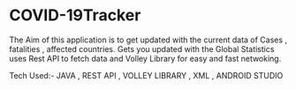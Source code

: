 # COVID-19Tracker

The Aim of this application is to get updated with the current data of Cases , fatalities , affected countries. 
Gets you updated with the Global Statistics uses Rest API to fetch data and Volley Library for easy and fast netwoking.

Tech Used:- JAVA , REST API , VOLLEY LIBRARY , XML , ANDROID STUDIO
